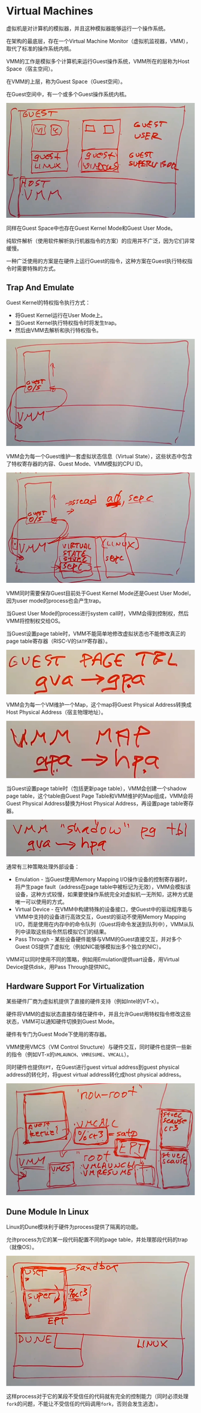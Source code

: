 # Virtual Machines

虚拟机是对计算机的模拟器，并且这种模拟器能够运行一个操作系统。

在架构的最底层，存在一个Virtual Machine Monitor（虚拟机监视器，VMM），取代了标准的操作系统内核。

VMM的工作是模拟多个计算机来运行Guest操作系统，VMM所在的层称为Host Space（宿主空间）。

在VMM的上层，称为Guest Space（Guest空间）。

在Guest空间中，有一个或多个Guest操作系统内核。

![F1](./F1.jpg)

同样在Guest Space中也存在Guest Kernel Mode和Guest User Mode。

纯软件解析（使用软件解析执行机器指令的方案）的应用并不广泛，因为它们非常缓慢。

一种广泛使用的方案是在硬件上运行Guest的指令，这种方案在Guest执行特权指令时需要特殊的方式。

## Trap And Emulate

Guest Kernel的特权指令执行方式：

* 将Guest Kernel运行在User Mode上。
* 当Guest Kernel执行特权指令时将发生trap。
* 然后由VMM去解析和执行特权指令。

![F2](./F2.jpg)

VMM会为每一个Guest维护一套虚拟状态信息（Virtual State），这些状态中包含了特权寄存器的内容、Guest Mode、VMM模拟的CPU ID。

![F3](./F3.jpg)

VMM同时需要保存Guest目前处于Guest Kernel Mode还是Guest User Model，因为user mode的process也会产生trap。

当Guest User Mode的process进行system call时，VMM会得到控制权，然后VMM将控制权交给OS。

当Guest设置page table时，VMM不能简单地修改虚拟状态也不能修改真正的page table寄存器（RISC-V的`SATP`寄存器）。

![F4](./F4.jpg)

VMM会为每一个VM维护一个Map，这个map将Guest Physical Address转换成Host Physical Address（宿主物理地址）。

![F5](./F5.jpg)

当Guest设置page table时（包括更新page table），VMM会创建一个shadow page table，这个table由Guest Page Table和VMM维护的Map组成，VMM会将Guest Physical Address替换为Host Physical Address，再设置page table寄存器。

![F6](./F6.jpg)

通常有三种策略处理外部设备：
* Emulation - 当Guest使用Memory Mapping I/O操作设备的控制寄存器时，将产生page fault（address在page table中被标记为无效），VMM会模拟该设备，这种方式较慢，如果要使操作系统完全对虚拟机一无所知，这种方式是唯一可以使用的方式。
* Virtual Device - 在VMM中构建特殊的设备接口，使Guest中的驱动程序能与VMM中支持的设备进行高效交互，Guest的驱动不使用Memory Mapping I/O，而是使用在内存中的命令队列（Guest将命令发送到队列中），VMM从队列中读取这些指令然后模拟它们的结果。
* Pass Through - 某些设备硬件能够与VMM的Guest直接交互，并对多个Guest OS提供了虚拟化（例如NIC能够模拟出多个独立的NIC）。

VMM可以同时使用不同的策略，例如用Emulation提供uart设备，用Virtual Device提供disk，用Pass Through提供NIC。

## Hardware Support For Virtualization

某些硬件厂商为虚拟机提供了直接的硬件支持（例如Intel的VT-x）。

硬件将VMM的虚拟状态直接存储在硬件中，并且允许Guest用特权指令修改这些状态，VMM可以通知硬件切换到Guest Mode。

硬件有专门为Guest Mode下使用的寄存器。

VMM使用VMCS（VM Control Structure）与硬件交互，同时硬件也提供一些新的指令（例如VT-x的`VMLAUNCH`、`VMRESUME`、`VMCALL`）。

同时硬件也提供`EPT`，在Guest进行guest virtual address到guest physical address的转化时，将guest virtual address转化成host physical address。

![F7](./F7.jpg)

## Dune Module In Linux

Linux的Dune模块利于硬件为process提供了隔离的功能。

允许process为它的某一段代码配置不同的page table，并处理那段代码的trap（就像OS）。

![F8](./F8.jpg)

这样process对于它的某段不受信任的代码就有完全的控制能力（同时必须处理`fork`的问题，不能让不受信任的代码调用`fork`，否则会发生逃逸）。